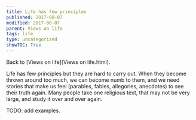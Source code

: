 ```yaml
---
title: Life has few principles
published: 2017-08-07
modified: 2017-08-07
parent: Views on life
tags: life
type: uncategorized
showTOC: True
---
```




Back to [Views on life](Views on life.html).

Life has few principles but they are hard to carry out. When they become thrown around too much, we can become numb to them, and we need stories that make us feel (parables, fables, allegories, anecdotes) to see their truth again. Many people take one religious text, that may not be very large, and study it over and over again. 

TODO: add examples.


